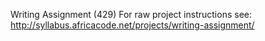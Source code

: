 Writing Assignment (429)
For raw project instructions see: http://syllabus.africacode.net/projects/writing-assignment/